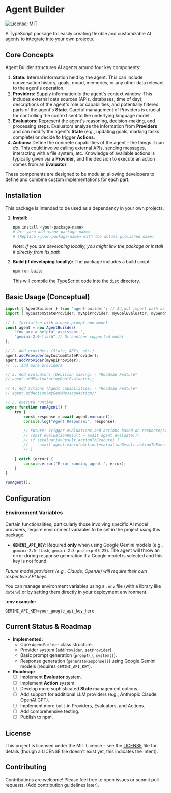# Agent Builder

[![License: MIT](https://img.shields.io/badge/License-MIT-yellow.svg)](https://opensource.org/licenses/MIT)

A TypeScript package for easily creating flexible and customizable AI agents to integrate into your own projects.

## Core Concepts

Agent Builder structures AI agents around four key components:

1.  **State:** Internal information held by the agent. This can include conversation history, goals, mood, memories, or any other data relevant to the agent's operation.
2.  **Providers:** Supply information *to* the agent's context window. This includes external data sources (APIs, databases, time of day), descriptions of the agent's role or capabilities, and potentially filtered parts of the agent's **State**. Careful management of Providers is crucial for controlling the context sent to the underlying language model.
3.  **Evaluators:** Represent the agent's reasoning, decision-making, and processing steps. Evaluators analyze the information from **Providers** and can modify the agent's **State** (e.g., updating goals, marking tasks complete) or decide to trigger **Actions**.
4.  **Actions:** Define the concrete capabilities of the agent – the things it can *do*. This could involve calling external APIs, sending messages, interacting with a file system, etc. Knowledge of available actions is typically given via a **Provider**, and the decision to execute an action comes from an **Evaluator**.

These components are designed to be modular, allowing developers to define and combine custom implementations for each part.

## Installation

This package is intended to be used as a dependency in your own projects.

1.  **Install:**
    ```bash
    npm install <your-package-name> 
    # Or: yarn add <your-package-name>
    # (Replace <your-package-name> with the actual published name)
    ```
    *Note: If you are developing locally, you might link the package or install it directly from its path.*

2.  **Build (if developing locally):**
    The package includes a build script:
    ```bash
    npm run build 
    ```
    This will compile the TypeScript code into the `dist` directory.

## Basic Usage (Conceptual)

```typescript
import { AgentBuilder } from 'agent-builder'; // Adjust import path as needed
import { myCustomStateProvider, myApiProvider, myGoalEvaluator, mySendMessageAction } from './myAgentComponents';

// 1. Initialize with a base prompt and model
const agent = new AgentBuilder(
    "You are a helpful assistant.", 
    "gemini-2.0-flash" // Or another supported model
);

// 2. Add providers (State, APIs, etc.)
agent.addProvider(myCustomStateProvider);
agent.addProvider(myApiProvider); 
// ... add more providers

// 3. Add evaluators (Decision making) - *Roadmap Feature*
// agent.addEvaluator(myGoalEvaluator); 

// 4. Add actions (Agent capabilities) - *Roadmap Feature*
// agent.addAction(mySendMessageAction);

// 5. execute runtime
async function runAgent() {
    try {
        const response = await agent.execute();
        console.log("Agent Response:", response);

        // Future: Trigger evaluations and actions based on response/state
        // const evaluationResult = await agent.evaluate();
        // if (evaluationResult.actionToExecute) {
        //     await agent.executeAction(evaluationResult.actionToExecute);
        // }

    } catch (error) {
        console.error("Error running agent:", error);
    }
}

runAgent();
```

## Configuration

### Environment Variables

Certain functionalities, particularly those involving specific AI model providers, require environment variables to be set in the project *using* this package.

*   **`GEMINI_API_KEY`**: Required **only** when using Google Gemini models (e.g., `gemini-2.0-flash`, `gemini-2.5-pro-exp-03-25`). The agent will throw an error during response generation if a Google model is selected and this key is not found.

*Future model providers (e.g., Claude, OpenAI) will require their own respective API keys.*

You can manage environment variables using a `.env` file (with a library like `dotenv`) or by setting them directly in your deployment environment.

**.env example:**
```
GEMINI_API_KEY=your_google_api_key_here 
```

## Current Status & Roadmap

*   **Implemented:**
    *   Core `AgentBuilder` class structure.
    *   Provider system (`addProvider`, `setProvider`).
    *   Basic prompt generation (`prompt()`, `system()`).
    *   Response generation (`generateResponse()`) using Google Gemini models (requires `GEMINI_API_KEY`).
*   **Roadmap:**
    *   [ ] Implement **Evaluator** system.
    *   [ ] Implement **Action** system.
    *   [ ] Develop more sophisticated **State** management options.
    *   [ ] Add support for additional LLM providers (e.g., Anthropic Claude, OpenAI GPT).
    *   [ ] Implement more built-in Providers, Evaluators, and Actions.
    *   [ ] Add comprehensive testing.
    *   [ ] Publish to npm.

## License

This project is licensed under the MIT License - see the [LICENSE](LICENSE) file for details (though a LICENSE file doesn't exist yet, this indicates the intent).

## Contributing

Contributions are welcome! Please feel free to open issues or submit pull requests. (Add contribution guidelines later). 